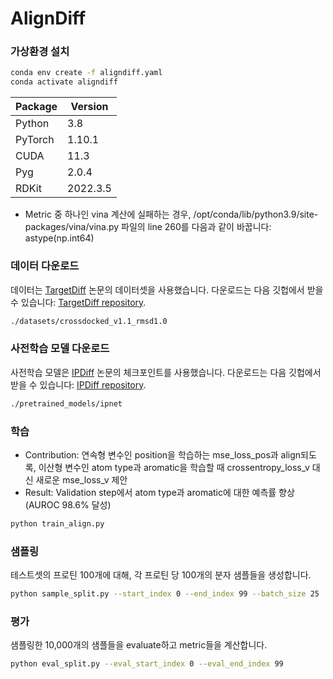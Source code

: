 # AlignDiff

### 가상환경 설치
```bash
conda env create -f aligndiff.yaml
conda activate aligndiff
```

| Package           | Version   |
|-------------------|-----------|
| Python            | 3.8       |
| PyTorch           | 1.10.1    |
| CUDA              | 11.3      |
| Pyg               | 2.0.4     |
| RDKit             | 2022.3.5  |

- Metric 중 하나인 vina 계산에 실패하는 경우, /opt/conda/lib/python3.9/site-packages/vina/vina.py 파일의 line 260를 다음과 같이 바꿉니다: astype(np.int64)


### 데이터 다운로드
데이터는 [TargetDiff](https://arxiv.org/abs/2303.03543) 논문의 데이터셋을 사용했습니다. 다운로드는 다음 깃헙에서 받을 수 있습니다: [TargetDiff repository](https://github.com/guanjq/targetdiff?tab=readme-ov-file#data).
```bash
./datasets/crossdocked_v1.1_rmsd1.0
```


### 사전학습 모델 다운로드
사전학습 모델은 [IPDiff](https://openreview.net/forum?id=qH9nrMNTIW) 논문의 체크포인트를 사용했습니다. 다운로드는 다음 깃헙에서 받을 수 있습니다: [IPDiff repository](https://github.com/YangLing0818/IPDiff/tree/main?tab=readme-ov-file#%EF%B8%8F%EF%B8%8Fpretrained-ipdiff).
```bash
./pretrained_models/ipnet
```


### 학습
- Contribution: 연속형 변수인 position을 학습하는 mse_loss_pos과 align되도록, 이산형 변수인 atom type과 aromatic을 학습할 때 crossentropy_loss_v 대신 새로운 mse_loss_v 제안
- Result: Validation step에서 atom type과 aromatic에 대한 예측률 향상 (AUROC 98.6% 달성)
```bash
python train_align.py
```


### 샘플링
테스트셋의 프로틴 100개에 대해, 각 프로틴 당 100개의 분자 샘플들을 생성합니다.
```bash
python sample_split.py --start_index 0 --end_index 99 --batch_size 25
```


### 평가
샘플링한 10,000개의 샘플들을 evaluate하고 metric들을 계산합니다.
```bash
python eval_split.py --eval_start_index 0 --eval_end_index 99
```